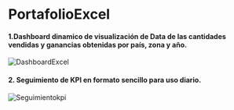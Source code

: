 # PortafolioExcel

#### 1.Dashboard dinamico de visualización de Data de las cantidades vendidas y ganancias obtenidas por país, zona y año.

![DashboardExcel](https://github.com/user-attachments/assets/ae25c47c-5b2a-4799-9173-4e48690c16e7)


#### 2. Seguimiento de KPI en formato sencillo para uso diario.

![Seguimientokpi](https://github.com/user-attachments/assets/b375c632-bd4b-47c0-b8de-b3944ac09c4e)

